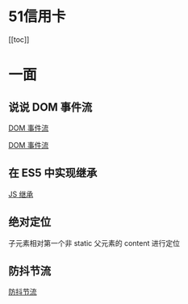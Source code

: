 # 51信用卡
[[toc]]
# 一面

## 说说 DOM 事件流

[DOM 事件流](https://github.com/i-want-offer/FE-Interview-questions/blob/master/JS/DOM%E4%BA%8B%E4%BB%B6.md)

[DOM 事件流](https://juejin.im/post/5a731204f265da4e8a31b9f6#heading-2)

## 在 ES5 中实现继承

[JS 继承]([https://github.com/i-want-offer/FE-Interview-questions/blob/master/%E6%89%8B%E5%86%99%E4%BB%A3%E7%A0%81/extends/README.md](https://github.com/i-want-offer/FE-Interview-questions/blob/master/手写代码/extends/README.md))

## 绝对定位

子元素相对第一个非 static 父元素的 content 进行定位

## 防抖节流

[防抖节流]([https://github.com/i-want-offer/FE-Interview-questions/tree/master/%E6%89%8B%E5%86%99%E4%BB%A3%E7%A0%81/dt](https://github.com/i-want-offer/FE-Interview-questions/tree/master/手写代码/dt))

